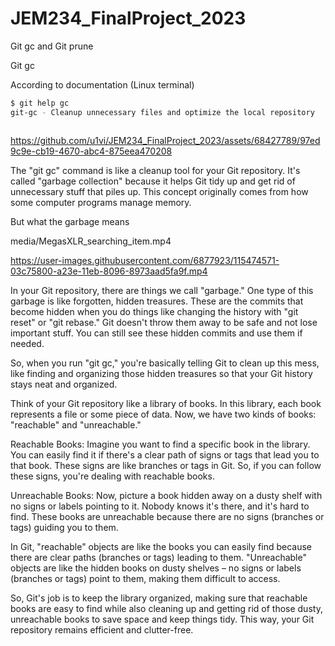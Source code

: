 # JEM234_FinalProject_2023

Git gc and Git prune 

Git gc 

According to documentation (Linux terminal) 

```bash
$ git help gc
git-gc - Cleanup unnecessary files and optimize the local repository 



``` 
https://github.com/u1vi/JEM234_FinalProject_2023/assets/68427789/97ed9c9e-cb19-4670-abc4-875eea470208

The "git gc" command is like a cleanup tool for your Git repository. It's called "garbage collection" because it helps Git tidy up and get rid of unnecessary stuff that piles up. This concept originally comes from how some computer programs manage memory. 

But what the garbage means

media/MegasXLR_searching_item.mp4

https://user-images.githubusercontent.com/6877923/115474571-03c75800-a23e-11eb-8096-8973aad5fa9f.mp4


In your Git repository, there are things we call "garbage." One type of this garbage is like forgotten, hidden treasures. These are the commits that become hidden when you do things like changing the history with "git reset" or "git rebase." Git doesn't throw them away to be safe and not lose important stuff. You can still see these hidden commits and use them if needed. 

So, when you run "git gc," you're basically telling Git to clean up this mess, like finding and organizing those hidden treasures so that your Git history stays neat and organized. 

Think of your Git repository like a library of books. In this library, each book represents a file or some piece of data. Now, we have two kinds of books: "reachable" and "unreachable." 

Reachable Books: Imagine you want to find a specific book in the library. You can easily find it if there's a clear path of signs or tags that lead you to that book. These signs are like branches or tags in Git. So, if you can follow these signs, you're dealing with reachable books. 

Unreachable Books: Now, picture a book hidden away on a dusty shelf with no signs or labels pointing to it. Nobody knows it's there, and it's hard to find. These books are unreachable because there are no signs (branches or tags) guiding you to them. 

In Git, "reachable" objects are like the books you can easily find because there are clear paths (branches or tags) leading to them. "Unreachable" objects are like the hidden books on dusty shelves – no signs or labels (branches or tags) point to them, making them difficult to access. 

So, Git's job is to keep the library organized, making sure that reachable books are easy to find while also cleaning up and getting rid of those dusty, unreachable books to save space and keep things tidy. This way, your Git repository remains efficient and clutter-free. 

 

